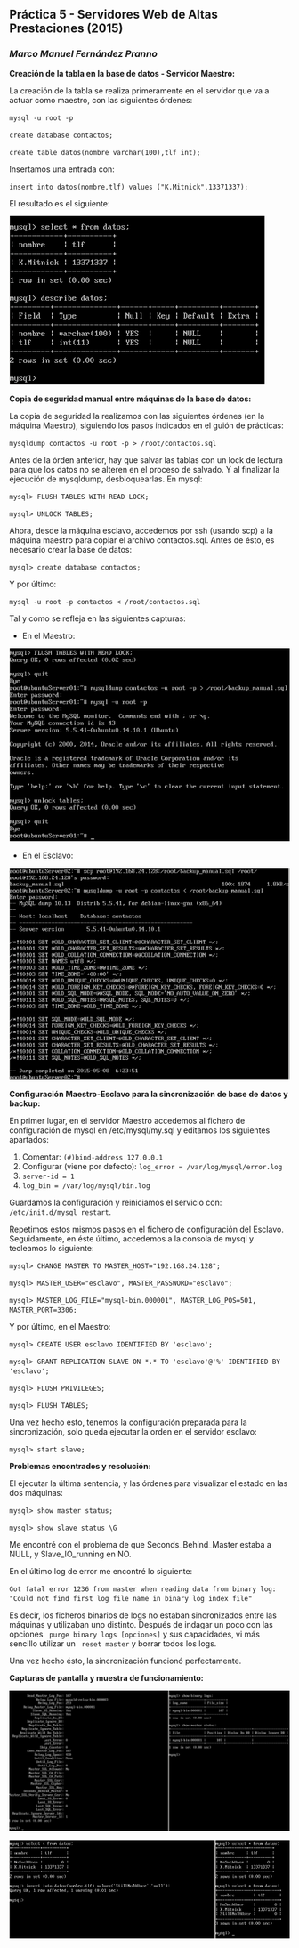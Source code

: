 ## Práctica 5 - Servidores Web de Altas Prestaciones (2015)
### *Marco Manuel Fernández Pranno*

**Creación de la tabla en la base de datos - Servidor Maestro:**

La creación de la tabla se realiza primeramente en el servidor que va a actuar como maestro, con las siguientes órdenes:

`mysql -u root -p`

`create database contactos;`

`create table datos(nombre varchar(100),tlf int);`

Insertamos una entrada con: 

`insert into datos(nombre,tlf) values ("K.Mitnick",13371337);`

El resultado es el siguiente:

![alt text][creacion-tabla]

**Copia de seguridad manual entre máquinas de la base de datos:**

La copia de seguridad la realizamos con las siguientes órdenes (en la máquina Maestro), siguiendo los pasos indicados en el guión de prácticas:

`mysqldump contactos -u root -p > /root/contactos.sql`

Antes de la órden anterior, hay que salvar las tablas con un lock de lectura para que los datos no se alteren en el proceso de salvado. Y al finalizar la ejecución de mysqldump, desbloquearlas.
En mysql:

`mysql> FLUSH TABLES WITH READ LOCK;`

`mysql> UNLOCK TABLES;`

Ahora, desde la máquina esclavo, accedemos por ssh (usando scp) a la máquina maestro para copiar el archivo contactos.sql. Antes de ésto, es necesario crear la base de datos:

`mysql> create database contactos;`

Y por último:

`mysql -u root -p contactos < /root/contactos.sql`

Tal y como se refleja en las siguientes capturas:

* En el Maestro:

![alt text][manual-master]

* En el Esclavo:

![alt text][manual-slave]

**Configuración Maestro-Esclavo para la sincronización de base de datos y backup:**

En primer lugar, en el servidor Maestro accedemos al fichero de configuración de mysql en /etc/mysql/my.sql y editamos los siguientes apartados:

  1. Comentar: `(#)bind-address 127.0.0.1`
  2. Configurar (viene por defecto): `log_error = /var/log/mysql/error.log`
  3. `server-id = 1 `
  4. `log_bin = /var/log/mysql/bin.log`

Guardamos la configuración y reiniciamos el servicio con: `/etc/init.d/mysql restart`.

Repetimos estos mismos pasos en el fichero de configuración del Esclavo. Seguidamente, en éste último, accedemos a la consola de mysql y tecleamos lo siguiente:

`mysql> CHANGE MASTER TO MASTER_HOST="192.168.24.128";`

`mysql> MASTER_USER="esclavo", MASTER_PASSWORD="esclavo";` 

`mysql> MASTER_LOG_FILE="mysql-bin.000001", MASTER_LOG_POS=501, MASTER_PORT=3306;`

Y por último, en el Maestro:

`mysql> CREATE USER esclavo IDENTIFIED BY 'esclavo';`

`mysql> GRANT REPLICATION SLAVE ON *.* TO 'esclavo'@'%' IDENTIFIED BY 'esclavo';`

`mysql> FLUSH PRIVILEGES;`

`mysql> FLUSH TABLES;`

Una vez hecho esto, tenemos la configuración preparada para la sincronización, solo queda ejecutar la orden en el servidor esclavo:

`mysql> start slave;`

**Problemas encontrados y resolución:**

El ejecutar la última sentencia, y las órdenes para visualizar el estado en las dos máquinas:

`mysql> show master status;`

`mysql> show slave status \G`

Me encontré con el problema de que Seconds_Behind_Master estaba a NULL, y Slave_IO_running en NO.

En el último log de error me encontré lo siguiente:

`Got fatal error 1236 from master when reading data from binary log: "Could not find first log file name in binary log index file"`

Es decir, los ficheros binarios de logs no estaban sincronizados entre las máquinas y utilizaban uno distinto. Después de indagar un poco con las opciones ` purge binary logs [opciones]` y sus capacidades, vi más sencillo utilizar un ` reset master` y borrar todos los logs. 

Una vez hecho ésto, la sincronización  funcionó perfectamente.

**Capturas de pantalla y muestra de funcionamiento:**

![alt text][automatico-master-slave]

![alt text][automatico-prueba]

[creacion-tabla]: https://github.com/MarFerPra/SWAP15/blob/master/P5/imagenes/creacion-tabla.png?raw=true
[manual-slave]: https://github.com/MarFerPra/SWAP15/blob/master/P5/imagenes/manual-slave.png?raw=true
[manual-master]: https://github.com/MarFerPra/SWAP15/blob/master/P5/imagenes/manual-master.png?raw=true
[automatico-master-slave]: https://github.com/MarFerPra/SWAP15/blob/master/P5/imagenes/automatico-master-slave.png?raw=true
[automatico-prueba]: https://github.com/MarFerPra/SWAP15/blob/master/P5/imagenes/automatico-prueba.png?raw=true

